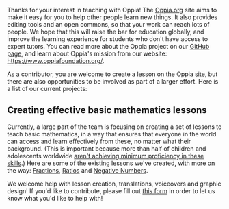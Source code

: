 Thanks for your interest in teaching with Oppia! The [Oppia.org](https://www.oppia.org) site aims to make it easy for you to help other people learn new things. It also provides editing tools and an open commons, so that your work can reach lots of people. We hope that this will raise the bar for education globally, and improve the learning experience for students who don't have access to expert tutors. You can read more about the Oppia project on our [GitHub page](https://oppia.github.io/#/WhatIsOppia), and learn about Oppia's mission from our website: https://www.oppiafoundation.org/.

As a contributor, you are welcome to create a lesson on the Oppia site, but there are also opportunities to be involved as part of a larger effort. Here is a list of our current projects:

## Creating effective basic mathematics lessons

Currently, a large part of the team is focusing on creating a set of lessons to teach basic mathematics, in a way that ensures that everyone in the world can access and learn effectively from these, no matter what their background. (This is important because more than half of children and adolescents worldwide [aren't achieving minimum proficiency in these skills](http://uis.unesco.org/sites/default/files/documents/fs46-more-than-half-children-not-learning-en-2017.pdf).) Here are some of the existing lessons we've created, with more on the way: [Fractions](https://www.oppia.org/learn/maths/fractions), [Ratios](https://www.oppia.org/learn/maths/ratios) and [Negative Numbers](https://www.oppia.org/learn/maths/negative-numbers).

We welcome help with lesson creation, translations, voiceovers and graphic design! If you'd like to contribute, please fill out [this form](https://forms.gle/jEytndtgdsx7BrnV6) in order to let us know what you'd like to help with!